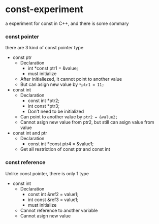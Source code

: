 # const-experiment
a experiment for const in C++, and there is some sommary

### const pointer
there are 3 kind of const pointer type

- const ptr
  - Declaration
    - int *const ptr1 = &value; 
    - must initialize
  - After initialiezed, it cannot point to another value
  - But can asign new value by `*ptr1 = 11;`
- const int
  - Declaration
    - const int *ptr2;
    - int const *ptr3;
    - Don't need to be initialized
  - Can point to another value by `ptr2 = &value2;`
  - Cannot asign new value from ptr2, but still can asign value from value
- const int and ptr
  - Declaration
    - const int *const ptr4 = &value1;
  - Get all restriction of const ptr and const int

### const reference
Unlike const pointer, there is only 1 type
- const int
  - Declaration
    - const int &ref2 = value1;
    - int const &ref3 = value1;
    - must initialize
  - Cannot reference to another variable
  - Cannot asign new value
